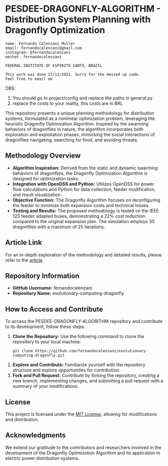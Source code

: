 # PESDEE-DRAGONFLY-ALGORITHM - Distribution System Planning with Dragonfly Optimization

```
name: Fernando Calenzani Muller
email: fernandocalenzani@gmail.com
instagram: @fernandocalenzani
wechat: fernandocalenzani

FEDERAL INSTITUTE OF ESPIRITO SANTO, BRAZIL

This work was done 27/12/2021. Sorry for the messed up code.
Feel free to email me
```

OBS:

1. You should go to project/config and replace the paths in general.py
2. replace the costs to your reality, this costs are in BRL

This repository presents a unique planning methodology for distribution systems, formulated as a nonlinear optimization problem, leveraging the heuristic Dragonfly Optimization Algorithm. Inspired by the swarming behaviors of dragonflies in nature, the algorithm incorporates both exploration and exploitation phases, mimicking the social interactions of dragonflies navigating, searching for food, and avoiding threats.

## Methodology Overview

- **Algorithm Inspiration:** Derived from the static and dynamic swarming behaviors of dragonflies, the Dragonfly Optimization Algorithm is designed for optimization tasks.
- **Integration with OpenDSS and Python:** Utilizes OpenDSS for power flow calculations and Python for data collection, feeder modification, and result visualization.
- **Objective Function:** The Dragonfly Algorithm focuses on reconfiguring the feeder to minimize both expansion costs and technical losses.
- **Testing and Results:** The proposed methodology is tested on the IEEE 123 feeder adapted buses, demonstrating a 22% cost reduction compared to the original expansion plan. The simulation employs 30 dragonflies with a maximum of 25 iterations.

## Article Link

For an in-depth exploration of the methodology and detailed results, please refer to the [article](https://repositorio.ifes.edu.br/bitstream/handle/123456789/1291/TCC_Metodologia_Planejamento_Multiest%C3%A1gios_Expans%C3%A3o_Energia.pdf?sequence=1&isAllowed=y).

## Repository Information

- **GitHub Username:** fernandocalenzani
- **Repository Name:** evolutionary-computing-dragonfly

## How to Access and Contribute

To access the PESDEE-DRAGONFLY-ALGORITHM repository and contribute to its development, follow these steps:

1. **Clone the Repository:** Use the following command to clone the repository to your local machine:
   ```
   git clone https://github.com/fernandocalenzani/evolutionary-computing-dragonfly.git
   ```
2. **Explore and Contribute:** Familiarize yourself with the repository structure and explore opportunities for contribution.
3. **Fork and Pull Request:** Contribute by forking the repository, creating a new branch, implementing changes, and submitting a pull request with a summary of your modifications.

## License

This project is licensed under the [MIT License](LICENSE), allowing for modifications and distribution.

## Acknowledgments

We extend our gratitude to the contributors and researchers involved in the development of the Dragonfly Optimization Algorithm and its application in electric power distribution systems.
